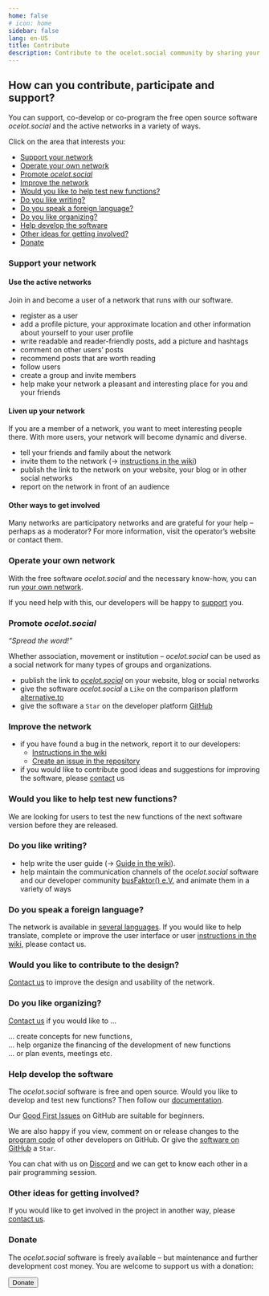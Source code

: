 ```yaml
---
home: false
# icon: home
sidebar: false
lang: en-US
title: Contribute
description: Contribute to the ocelot.social community by sharing your ideas, feedback and suggestions and by enhancing this open source software for social networks.
---
```


## How can you contribute, participate and support?

You can support, co-develop or co-program the free open source software *ocelot.social* and the active networks in a variety of ways.

Click on the area that interests you:

- [Support your network](#support-your-network)
- [Operate your own network](#operate-your-own-network)
- [Promote *ocelot.social*](#promote-ocelot-social)
- [Improve the network](#improve-the-network)
- [Would you like to help test new functions?](#would-you-like-to-help-test-new-functions)
- [Do you like writing?](#do-you-like-writing)
- [Do you speak a foreign language?](#do-you-speak-a-foreign-language)
- [Do you like organizing?](#do-you-like-organizing)
- [Help develop the software](#help-develop-the-software)
- [Other ideas for getting involved?](#other-ideas-for-getting-involved)
- [Donate](#donate)

### Support your network

#### Use the active networks

Join in and become a user of a network that runs with our software.

- register as a user
- add a profile picture, your approximate location and other information about yourself to your user profile
- write readable and reader-friendly posts, add a picture and hashtags
- comment on other users’ posts
- recommend posts that are worth reading
- follow users
- create a group and invite members
- help make your network a pleasant and interesting place for you and your friends

#### Liven up your network

If you are a member of a network, you want to meet interesting people there.
With more users, your network will become dynamic and diverse.

- tell your friends and family about the network
- invite them to the network (→ [instructions in the wiki](https://github.com/Ocelot-Social-Community/Ocelot-Social/wiki/en:Invitations))
- publish the link to the network on your website, your blog or in other social networks
- report on the network in front of an audience

#### Other ways to get involved

Many networks are participatory networks and are grateful for your help – perhaps as a moderator?
For more information, visit the operator’s website or contact them.

### Operate your own network

With the free software *ocelot.social* and the necessary know-how, you can run [your own network](/en/get-started/).

If you need help with this, our developers will be happy to [support](/en/contact/) you.

### Promote *ocelot.social*

<!-- markdownlint-disable-next-line no-emphasis-as-heading -->
*“Spread the word!”*

Whether association, movement or institution – *ocelot.social* can be used as a social network for many types of groups and organizations.

- publish the link to [*ocelot.social*](https://ocelot.social) on your website, blog or social networks
- give the software *ocelot.social* a `Like` on the comparison platform [alternative.to](https://alternativeto.net/software/ocelot-social/about/)
- give the software a `Star` on the developer platform [GitHub](https://github.com/Ocelot-Social-Community/Ocelot-Social)

### Improve the network

- if you have found a bug in the network, report it to our developers:
  - [Instructions in the wiki](https://github.com/Ocelot-Social-Community/Ocelot-Social/wiki/en:FAQ#how-can-i-report-a-bug)
  - [Create an issue in the repository](https://github.com/Ocelot-Social-Community/Ocelot-Social/issues/new/choose)
- if you would like to contribute good ideas and suggestions for improving the software, please [contact](/en/contact/) us

### Would you like to help test new functions?

We are looking for users to test the new functions of the next software version before they are released.

### Do you like writing?

- help write the user guide (→ [Guide in the wiki](https://github.com/Ocelot-Social-Community/Ocelot-Social/wiki/en:Wiki:Editor's-Guide)).
- help maintain the communication channels of the *ocelot.social* software and our developer community [busFaktor() e.V.](https://busfaktor.org/en/) and animate them in a variety of ways

### Do you speak a foreign language?

The network is available in [several languages](/en/features/#languages). If you would like to help translate, complete or improve the user interface or user [instructions in the wiki](https://github.com/Ocelot-Social-Community/Ocelot-Social/wiki/en:Wiki:Editor's-Guide), please contact us.

### Would you like to contribute to the design?

[Contact us](/en/contact/) to improve the design and usability of the network.

### Do you like organizing?

[Contact us](/en/contact/) if you would like to …

… create concepts for new functions,  
… help organize the financing of the development of new functions  
… or plan events, meetings etc.

### Help develop the software

The *ocelot.social* software is free and open source.
Would you like to develop and test new functions?
Then follow our [documentation](https://docs.ocelot.social/CONTRIBUTING.html).

Our [Good First Issues](https://github.com/Ocelot-Social-Community/Ocelot-Social/labels/good%20first%20issue) on GitHub are suitable for beginners.

We are also happy if you view, comment on or release changes to the [program code](https://github.com/Ocelot-Social-Community/Ocelot-Social/pulls) of other developers on GitHub.
Or give the [software on GitHub](https://github.com/Ocelot-Social-Community/Ocelot-Social) a `Star`.

You can chat with us on [Discord](https://discord.gg/AJSX9DCSUA) and we can get to know each other in a pair programming session.

### Other ideas for getting involved?

If you would like to get involved in the project in another way, please [contact us](/en/contact/).

### Donate

The *ocelot.social* software is freely available – but maintenance and further development cost money.
You are welcome to support us with a donation:

<!-- markdownlint-disable MD033 -->
<a href="/en/donate/">
  <Button class="donate-button">
    Donate
  </Button>
</a>
<!-- markdownlint-enable MD033 -->
